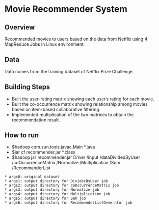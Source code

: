 # Movie Recommender System

## Overview

Recommended movies to users based on the data from Netflix using 4 MapReduce Jobs in Linux environment.

## Data

Data comes from the training dataset of Netflix Prize Challenge.

## Building Steps

*	Built the user-rating matrix showing each user’s rating for each movie. 
*	Built the co-occurrence matrix showing relationship among movies based on item-based collaborative filtering. 
*	Implemented multiplication of the two matrices to obtain the recommendation result.


## How to run

* $hadoop com.sun.tools.javac.Main *.java
* $jar cf recommender.jar *.class
* $hadoop jar recommender.jar Driver /input /dataDividedByUser /coOccurrenceMatrix /Normalize /Multiplication /Sum /RecommanderList
```
* args0: original dataset
* args1: output directory for DividerByUser job
* args2: output directory for coOccurrenceMatrix job
* args3: output directory for Normalize job
* args4: output directory for Multiplication job
* args5: output directory for Sum job
* args6: output directory for RecommenderListGenerator job
